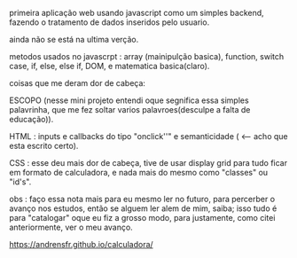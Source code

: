 primeira aplicação web usando javascript como um simples backend, fazendo o tratamento de dados inseridos pelo usuario.

ainda não se está na ultima verção.

metodos usados no javascrpt :
array (mainipulção basica),
function,
switch case,
if, else, else if,
DOM,
e matematica basica(claro).

coisas que me deram dor de cabeça:

ESCOPO (nesse mini projeto entendi oque segnifica essa simples palavrinha, que me fez soltar varios palavroes(desculpe a falta de educação)).

HTML : inputs e callbacks do tipo "onclick''" e semanticidade ( <-- acho que esta escrito certo).

CSS : esse deu mais dor de cabeça, tive de usar display grid para tudo ficar em formato de calculadora, e nada mais do mesmo como "classes" ou "id's".

obs : faço essa nota mais para eu mesmo ler no futuro, para percerber o avanço nos estudos, então se alguem ler alem de mim, saiba;
isso tudo é para "catalogar" oque eu fiz a grosso modo, para justamente, como citei anteriormente, ver o meu avanço.

https://andrensfr.github.io/calculadora/
